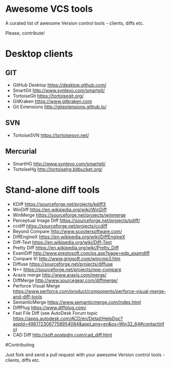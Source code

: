 # Awesome VCS tools
A curated list of awesome Version control tools - clients, diffs etc.

Please, contribute!

# Desktop clients

## GIT

* GitHub Desktop https://desktop.github.com/
* SmartGit http://www.syntevo.com/smartgit/
* TortoiseGit https://tortoisegit.org/
* GitKraken https://www.gitkraken.com
* Git Extensions http://gitextensions.github.io/

## SVN

* TortoiseSVN https://tortoisesvn.net/

## Mercurial

* SmartHG http://www.syntevo.com/smartgit/
* TortoiseHg http://tortoisehg.bitbucket.org/

# Stand-alone diff tools

* KDiff https://sourceforge.net/projects/kdiff3
* WinDiff https://en.wikipedia.org/wiki/WinDiff
* WinMerge https://sourceforge.net/projects/winmerge
* Perceptual Image Diff https://sourceforge.net/projects/pdiff/
* ccdiff https://sourceforge.net/projects/ccdiff
* Beyond Compare http://www.scootersoftware.com/
* DiffEngineX https://en.wikipedia.org/wiki/DiffEngineX
* Diff-Text https://en.wikipedia.org/wiki/Diff-Text
* Pretty Diff https://en.wikipedia.org/wiki/Pretty_Diff
* ExamDiff http://www.prestosoft.com/ps.asp?page=edp_examdiff
* Compare It! http://www.grigsoft.com/wincmp3.htm
* Diffuse https://sourceforge.net/projects/diffuse
* N++ https://sourceforge.net/projects/npp-compare
* Araxis merge http://www.araxis.com/merge/
* DiffMerge http://www.sourcegear.com/diffmerge/    
* Perforce Visual Merge https://www.perforce.com/product/components/perforce-visual-merge-and-diff-tools
* SemanticMerge https://www.semanticmerge.com/index.html
* DiffPlug https://www.diffplug.com/
* Fast File Diff (see AutoDesk Forum topic https://apps.autodesk.com/ACD/en/Detail/HelpDoc?appId=4961723067758954084&appLang=en&os=Win32_64#contactinfo)
* CAD Diff http://soft.postpdm.com/cad_diff.html

#Contributing

Just fork and send a pull request with your awesome Version control tools - clients, diffs etc.
